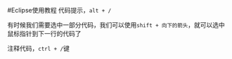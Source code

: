 #Eclipse使用教程
代码提示，`alt + /`          

有时候我们需要选中一部分代码，我们可以使用`shift + 向下的箭头`，就可以选中鼠标指针到下一行的代码了       

注释代码，`ctrl + /`键